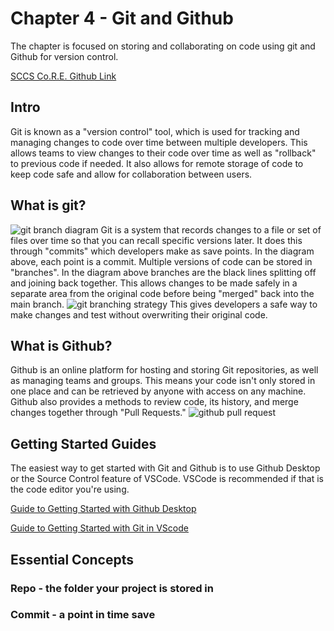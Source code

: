 # Chapter 4 - Git and Github

The chapter is focused on storing and collaborating on code using git and Github for version control.

[SCCS Co.R.E. Github Link](https://github.com/SCCS-Co-R-E)

## Intro

Git is known as a "version control" tool, which is used for tracking and managing changes to code over time between multiple developers. This allows teams to view changes to their code over time as well as "rollback" to previous code if needed. It also allows for remote storage of code to keep code safe and allow for collaboration between users.

## What is git?

![git branch diagram](https://www.nobledesktop.com/image/blog/git-branches-merge.png)
Git is a system that records changes to a file or set of files over time so that you can recall specific versions later. It does this through "commits" which developers make as save points. In the diagram above, each point is a commit. Multiple versions of code can be stored in "branches". In the diagram above branches are the black lines splitting off and joining back together. This allows changes to be made safely in a separate area from the original code before being "merged" back into the main branch.
![git branching strategy](https://miro.medium.com/v2/resize:fit:2000/format:webp/1*tnvRls6Dg7vFt0zGdtfu_w.png)
This gives developers a safe way to make changes and test without overwriting their original code.

## What is Github?

Github is an online platform for hosting and storing Git repositories, as well as managing teams and groups. This means your code isn't only stored in one place and can be retrieved by anyone with access on any machine. Github also provides a methods to review code, its history, and merge changes together through "Pull Requests."
![github pull request](https://docs.github.com/assets/cb-140879/mw-1440/images/help/repository/file-tree.webp)

## Getting Started Guides

The easiest way to get started with Git and Github is to use Github Desktop or the Source Control feature of VSCode. VSCode is recommended if that is the code editor you're using.

[Guide to Getting Started with Github Desktop](https://docs.github.com/en/desktop/overview/getting-started-with-github-desktop)

[Guide to Getting Started with Git in VScode](https://code.visualstudio.com/docs/sourcecontrol/overview)

## Essential Concepts

### Repo - the folder your project is stored in

### Commit - a point in time save
